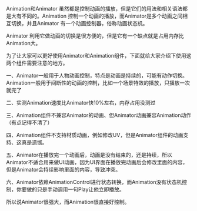 Animation和Animator 虽然都是控制动画的播放，但是它们的用法和相关语法都是大有不同的。Animation 控制一个动画的播放，而Animator是多个动画之间相互切换，并且Animator 有一个动画控制器，俗称动画状态机。



Animator 利用它做动画的切换是很方便的，但是它有一个缺点就是占用内存比Animation大。



为了让大家可以更好使用Animator和Animation组件，下面就给大家介绍下使用这两个组件需要注意的地方。



一、Animator一般用于人物动画控制，特点是动画是持续的，可能有动作切换。Animation一般用于间断性的动画的控制，比如一个场景特效的播放，只播放一次就完了



二、实测Animation速度比Animator快10%左右，内存占用没测过



三、Animation组件不兼容Animator的动画、但Animator动画兼容Animation动作（有点记得不清了）



四、Animation组件不支持材质动画，例如修改UV，但是Animator组件的动画支持、这真是遗憾。



五、Animator在播放完一个动画后，动画是没有结束的，还是持续，所以Animator不适合用来做UI动画，因为UI界面在播放完动画后会修改里面的内容，但是Animator会持续影响里面的内容，导致冲突。



六、Animator依赖AnimationControl进行状态转换，而Animation没有状态机控制，你要做的只是手动调用一句Play让他立即播放。



所以说Animator很强大，而Animation很直接好控制。



